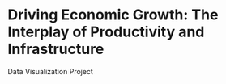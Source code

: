 # Driving Economic Growth: The Interplay of Productivity and Infrastructure
Data Visualization Project
